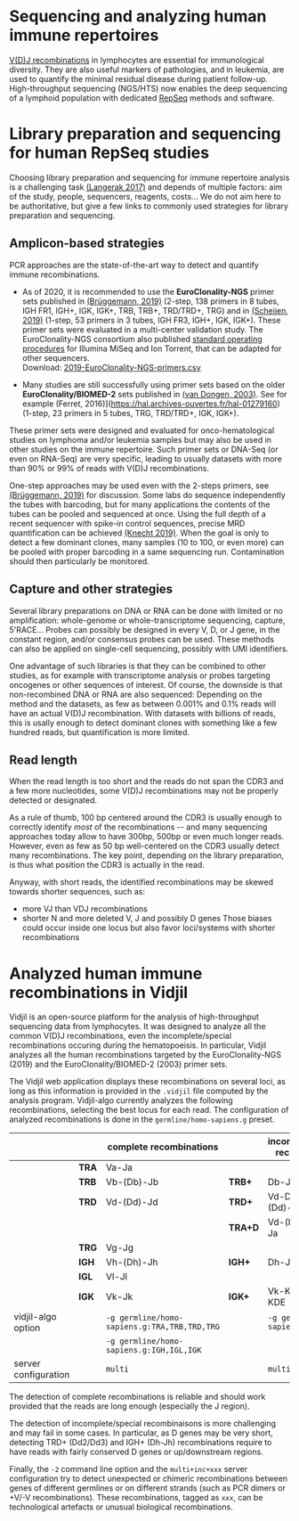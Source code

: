 # Sequencing and analyzing human immune repertoires

[V(D)J recombinations](http://en.wikipedia.org/wiki/V\(D\)J_recombination) in lymphocytes are essential for immunological diversity.
They are also useful markers of pathologies, and in leukemia, are used to quantify the minimal residual disease during patient follow-up.
High-throughput sequencing (NGS/HTS) now enables the deep sequencing of a lymphoid population with dedicated [RepSeq](http://omictools.com/rep-seq-c424-p1.html) methods and software.

# Library preparation and sequencing for human RepSeq studies

Choosing library preparation and sequencing for immune repertoire analysis
is a challenging task [(Langerak 2017)](http://dx.doi.org/10.4049/jimmunol.1602050)
and depends of multiple factors: aim of the study, people, sequencers, reagents, costs...
We do not aim here to be authoritative,
but give a few links to commonly used strategies for library preparation and sequencing.

## Amplicon-based strategies

PCR approaches are the state-of-the-art way to detect
and quantify immune recombinations.

 - As of 2020, it is recommended to use the **EuroClonality-NGS** primer sets
   published in [(Brüggemann, 2019)](http://dx.doi.org/10.1038/s41375-019-0496-7)
   (2-step, 138 primers in 8 tubes, IGH FR1, IGH+, IGK, IGK+, TRB, TRB+, TRD/TRD+, TRG)
   and in [(Scheijen, 2019)](http://dx.doi.org/10.1038/s41375-019-0508-7)
   (1-step, 53 primers in 3 tubes, IGH FR3, IGH+, IGK, IGK+).
   These primer sets were evaluated in a multi-center validation study.
   The EuroClonality-NGS consortium also published
   [standard operating procedures](http://www.euroclonality.org/protocols)
   for Illumina MiSeq and Ion Torrent, that can be adapted for other sequencers.
   <br />
   Download: [2019-EuroClonality-NGS-primers.csv](http://www.vidjil.org/data/2019-EuroClonality-NGS-primers.csv)

 - Many studies are still successfully using primer sets based on
   the older **EuroClonality/BIOMED-2** sets
   published in [(van Dongen, 2003)](http://dx.doi.org/10.1038/sj.leu.2403202).
   See for example (Ferret, 2016)](https://hal.archives-ouvertes.fr/hal-01279160)
   (1-step, 23 primers in 5 tubes, TRG, TRD/TRD+, IGK, IGK+).

These primer sets were designed and evaluated for onco-hematological studies on lymphoma and/or leukemia samples
but may also be used in other studies on the immune repertoire.
Such primer sets or DNA-Seq (or even on RNA-Seq) are very specific,
leading to usually datasets with more than 90% or 99% of reads with V(D)J recombinations.

One-step approaches may be used even with the 2-steps primers,
see [(Brüggemann, 2019)](http://dx.doi.org/10.1038/s41375-019-0496-7) for discussion.
Some labs do sequence independently the tubes with barcoding,
but for many applications the contents of the tubes can be pooled and sequenced at once.
Using the full depth of a recent sequencer with spike-in control sequences,
precise MRD quantification can be achieved [(Knecht 2019)](http://dx.doi.org/10.1038/s41375-019-0499-4).
When the goal is only to detect a few dominant clones,
many samples (10 to 100, or even more)
can be pooled with proper barcoding in a same sequencing run.
Contamination should then particularly be monitored.

## Capture and other strategies

Several library preparations on DNA or RNA can be done with limited or no amplification:
whole-genome or whole-transcriptome sequencing, capture, 5'RACE...
Probes can possibly be designed in every V, D, or J gene, in the constant region, and/or
consensus probes can be used.
These methods can also be applied on single-cell sequencing, possibly with UMI identifiers.

One advantage of such libraries is that they can be combined to other studies,
as for example with transcriptome analysis
or probes targeting oncogenes or other sequences of interest.
Of course, the downside is that non-recombined DNA or RNA are also sequenced:
Depending on the method and the datasets,
as few as between 0.001% and 0.1% reads will have an actual V(D)J recombination.
With datasets with billions of reads,
this is usally enough to detect  dominant clones
with something like a few hundred reads,
but quantification is more limited.

## Read length

When the read length is too short and the reads do not span the CDR3 and a few more nucleotides,
some V(D)J recombinations may not be properly detected or designated.

As a rule of thumb, 100 bp centered around the CDR3 is usually enough to correctly identify *most* of the recombinations
-- and many sequencing approaches today allow to have 300bp, 500bp or even much longer reads.
However, even as few as 50 bp well-centered on the CDR3 usually detect many recombinations.
The key point, depending on the library preparation, is thus what position the CDR3 is actually in the read.

Anyway, with short reads, the identified recombinations may be skewed towards shorter sequences, such as:
 - more VJ than VDJ recombinations
 - shorter N and more deleted V, J and possibly D genes
Those biases could occur inside one locus but also favor loci/systems with shorter recombinations


# Analyzed human immune recombinations in Vidjil

Vidjil is an open-source platform for the analysis of high-throughput sequencing data from lymphocytes.
It was designed to analyze all the common V(D)J recombinations,
even the incomplete/special recombinations occuring during the hematopoeisis.
In particular, Vidjil analyzes all the human recombinations
targeted by the EuroClonality-NGS (2019) and the EuroClonality/BIOMED-2 (2003) primer sets.

The Vidjil web application displays these recombinations on several loci,
as long as this information
is provided in the `.vidjil` file computed by the analysis program.
Vidjil-algo currently analyzes the following recombinations,
selecting the best locus for each read.
The configuration of analyzed recombinations is done in the `germline/homo-sapiens.g` preset.

|                      |         | complete recombinations                        |           | incomplete/special recombinations |
| -------------------- | ------- | ---------------------------------------------- | --------- | --------------------------------- |
|                      | **TRA** | Va-Ja                                          |           |                                   |
|                      | **TRB** | Vb-(Db)-Jb                                     | **TRB+**  | Db-Jb                             |
|                      | **TRD** | Vd-(Dd)-Jd                                     | **TRD+**  | Vd-Dd3, Dd2-(Dd)-Jd, Dd2-Dd3      |
|                      |         |                                                | **TRA+D** | Vd-(Dd)-Ja, Dd-Ja                 |
|                      | **TRG** | Vg-Jg                                          |           |                                   |
|                      | **IGH** | Vh-(Dh)-Jh                                     | **IGH+**  | Dh-Jh                             |
|                      | **IGL** | Vl-Jl                                          |           |                                   |
|                      | **IGK** | Vk-Jk                                          | **IGK+**  | Vk-KDE, INTRON-KDE                |
| vidjil-algo option   |         | `-g germline/homo-sapiens.g:TRA,TRB,TRD,TRG`   |           | `-g germline/homo-sapiens.g`      |
|                      |         | `-g germline/homo-sapiens.g:IGH,IGL,IGK`       |           |                                   |
| server configuration |         | `multi`                                        |           | `multi+inc`                       |

The detection of complete recombinations is reliable and should work provided that the reads
are long enough (especially the J region).

The detection of incomplete/special recombinaisons is more challenging and may fail in some cases.
In particular, as D genes may be very short, detecting TRD+ (Dd2/Dd3) and IGH+ (Dh-Jh) recombinations
require to have reads with fairly conserved D genes or up/downstream regions.

Finally, the `-2` command line option and the `multi+inc+xxx` server configuration try to
detect unexpected or chimeric recombinations between genes of different germlines or on different
strands (such as PCR dimers or +V/-V recombinations).
These recombinations, tagged as `xxx`, can be technological artefacts or unusual biological recombinations.
